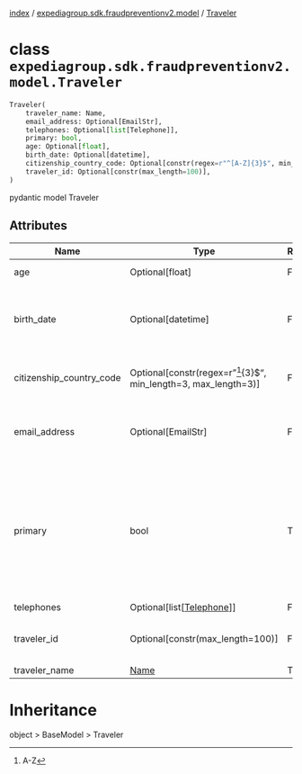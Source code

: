 [index](index.md) /
[expediagroup.sdk.fraudpreventionv2.model](expediagroup.sdk.fraudpreventionv2.model.md)
/ [Traveler](Traveler.md)

# class `expediagroup.sdk.fraudpreventionv2.model.Traveler`

```python
Traveler(
    traveler_name: Name,
    email_address: Optional[EmailStr],
    telephones: Optional[list[Telephone]],
    primary: bool,
    age: Optional[float],
    birth_date: Optional[datetime],
    citizenship_country_code: Optional[constr(regex=r"^[A-Z]{3}$", min_length=3, max_length=3)],
    traveler_id: Optional[constr(max_length=100)],
)
```

pydantic model Traveler

## Attributes

| Name                     | Type                                                              | Required | Description                                                                                                                                                                                    |
| ------------------------ | ----------------------------------------------------------------- | -------- | ---------------------------------------------------------------------------------------------------------------------------------------------------------------------------------------------- |
| age                      | Optional\[float\]                                                 | False    | Age of the traveler.                                                                                                                                                                           |
| birth_date               | Optional\[datetime\]                                              | False    | Date of birth for traveler, in ISO-8601 date and time format `yyyy-MM-ddTHH:mm:ss.SSSZ`.                                                                                                       |
| citizenship_country_code | Optional\[constr(regex=r”[^1]{3}$“, min_length=3, max_length=3)\] | False    | The alpha-3 ISO country code of the traveler’s nationality.                                                                                                                                    |
| email_address            | Optional\[EmailStr\]                                              | False    | Email address associated with the traveler as supplied by the partner system.                                                                                                                  |
| primary                  | bool                                                              | True     | Indicator for one of the travelers who is the primary traveler. One traveler in each itinerary item must be listed as primary. By default, for a single traveler this should be set to `true`. |
| telephones               | Optional\[list\[[Telephone](Telephone.md)\]\]                     | False    | …                                                                                                                                                                                              |
| traveler_id              | Optional\[constr(max_length=100)\]                                | False    | A unique identifier for travelers in the transaction.                                                                                                                                          |
| traveler_name            | [Name](Name.md)                                                   | True     | …                                                                                                                                                                                              |

# Inheritance

object > BaseModel > Traveler

[^1]: A-Z
